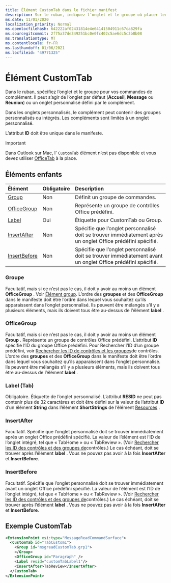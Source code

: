 ```yaml
---
title: Élément CustomTab dans le fichier manifest
description: Sur le ruban, indiquez l’onglet et le groupe où placer leurs commandes de complément.
ms.date: 11/01/2020
localization_priority: Normal
ms.openlocfilehash: 642222af02431814e4e64141504911c67ca829fa
ms.sourcegitcommit: 2f75a37de349251bc0e0fc402c5ae6dc5c3b8b08
ms.translationtype: MT
ms.contentlocale: fr-FR
ms.lasthandoff: 01/06/2021
ms.locfileid: "49771325"
---
```

# <a name="customtab-element"></a>Élément CustomTab

Dans le ruban, spécifiez l’onglet et le groupe pour vos commandes de complément. Il peut s’agir de l’onglet par défaut (**Accueil**, **Message** ou **Réunion**) ou un onglet personnalisé défini par le complément.

Dans les onglets personnalisés, le complément peut contenir des groupes personnalisés ou intégrés. Les compléments sont limités à un onglet personnalisé.

L’attribut **ID** doit être unique dans le manifeste.

> [!IMPORTANT]
> Dans Outlook sur Mac, l' `CustomTab` élément n’est pas disponible et vous devez utiliser [OfficeTab](officetab.md) à la place.

## <a name="child-elements"></a>Éléments enfants

|  Élément |  Obligatoire  |  Description  |
|:-----|:-----|:-----|
|  [Group](group.md)      | Non |  Définit un groupe de commandes.  |
|  [OfficeGroup](#officegroup)      | Non |  Représente un groupe de contrôles Office prédéfini.  |
|  [Label](#label-tab)      | Oui |  Étiquette pour CustomTab ou Group.  |
|  [InsertAfter](#insertafter)      | Non |  Spécifie que l’onglet personnalisé doit se trouver immédiatement après un onglet Office prédéfini spécifié.  |
|  [InsertBefore](#insertbefore)      | Non |  Spécifie que l’onglet personnalisé doit se trouver immédiatement avant un onglet Office prédéfini spécifié.  |

### <a name="group"></a>Groupe

Facultatif, mais si ce n’est pas le cas, il doit y avoir au moins un élément **OfficeGroup** . Voir [Élément group](group.md). L’ordre des **groupes** et des **OfficeGroup** dans le manifeste doit être l’ordre dans lequel vous souhaitez qu’ils apparaissent dans l’onglet personnalisé. Ils peuvent être mélangés s’il y a plusieurs éléments, mais ils doivent tous être au-dessus de l’élément **label** .

### <a name="officegroup"></a>OfficeGroup

Facultatif, mais si ce n’est pas le cas, il doit y avoir au moins un élément **Group** . Représente un groupe de contrôles Office prédéfini. L’attribut **ID** spécifie l’ID du groupe Office prédéfini. Pour Rechercher l’ID d’un groupe prédéfini, voir [Rechercher les ID de contrôles et les groupes](../../design/built-in-button-integration.md#find-the-ids-of-controls-and-control-groups)de contrôles. L’ordre des **groupes** et des **OfficeGroup** dans le manifeste doit être l’ordre dans lequel vous souhaitez qu’ils apparaissent dans l’onglet personnalisé. Ils peuvent être mélangés s’il y a plusieurs éléments, mais ils doivent tous être au-dessus de l’élément **label** .

### <a name="label-tab"></a>Label (Tab)

Obligatoire. Étiquette de l’onglet personnalisé. L’attribut **RESID** ne peut pas contenir plus de 32 caractères et doit être défini sur la valeur de l’attribut **ID** d’un élément **String** dans l’élément **ShortStrings** de l’élément [Resources](resources.md) .

### <a name="insertafter"></a>InsertAfter

Facultatif. Spécifie que l’onglet personnalisé doit se trouver immédiatement après un onglet Office prédéfini spécifié. La valeur de l’élément est l’ID de l’onglet intégré, tel que « TabHome » ou « TabReview ». (Voir [Rechercher les ID des contrôles et des groupes de](../../design/built-in-button-integration.md#find-the-ids-of-controls-and-control-groups)contrôles.) Le cas échéant, doit se trouver après l’élément **label** . Vous ne pouvez pas avoir à la fois **InsertAfter** et **InsertBefore**.

### <a name="insertbefore"></a>InsertBefore

Facultatif. Spécifie que l’onglet personnalisé doit se trouver immédiatement avant un onglet Office prédéfini spécifié. La valeur de l’élément est l’ID de l’onglet intégré, tel que « TabHome » ou « TabReview ». (Voir [Rechercher les ID des contrôles et des groupes de](../../design/built-in-button-integration.md#find-the-ids-of-controls-and-control-groups)contrôles.)  Le cas échéant, doit se trouver après l’élément **label** . Vous ne pouvez pas avoir à la fois **InsertAfter** et **InsertBefore**.

## <a name="customtab-example"></a>Exemple CustomTab

```xml
<ExtensionPoint xsi:type="MessageReadCommandSurface">
  <CustomTab id="TabCustom1">
    <Group id="msgreadCustomTab.grp1">
    </Group>
    <OfficeGroup id="Paragraph" />
    <Label resid="customTabLabel1"/>
    <InsertAfter>TabReview</InsertAfter>
  </CustomTab>
</ExtensionPoint>
```
